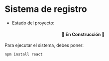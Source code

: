 <h1> Sistema de registro</h1>

- Estado del proyecto:
<h4 align= "center">
  🚧 En Construcción 🚧
</h4>

Para ejecutar el sistema, debes poner:

```npm install react```
